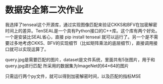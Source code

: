 # 数据安全第二次作业
我选择了tenseal这个开源库，通过实现图像匹配来验证CKKS和BFV在加密解密时间上的差异。TenSEAL是一个具有Python接口的C++库。这个库有两个好处。一个是安装比SEAL省心，直接 pip install tenseal 就可以运行了。另一个是不需要过多地考虑CKKS、BFV的实现细节（比如矩阵乘法的底层细节），直接调用接口就可以实现运算了。

query.jpg是需要匹配的图片，dataset是文件系统，里面共有5张图片，用于和query.jpg进行匹配
所采用的数据集为ImageNet的64×64的图片

只需运行两个py文件，就可以得到加密解密时间，以及匹配的指标MSE
